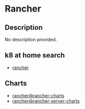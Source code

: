 # Rancher

## Description

No description provided.

## k8 at home search

- [rancher](https://nanne.dev/k8s-at-home-search/#/rancher)

## Charts

- [rancher@rancher-charts](https://releases.rancher.com/server-charts/latest/)
- [rancher@rancher-server-charts](https://releases.rancher.com/server-charts/stable/)
